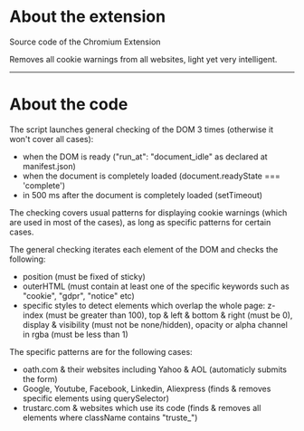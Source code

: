 # About the extension

Source code of the Chromium Extension

Removes all cookie warnings from all websites, light yet very intelligent.

---

# About the code

The script launches general checking of the DOM 3 times (otherwise it won't cover all cases):
- when the DOM is ready ("run_at": "document_idle" as declared at manifest.json)
- when the document is completely loaded (document.readyState === 'complete')
- in 500 ms after the document is completely loaded (setTimeout)

The checking covers usual patterns for displaying cookie warnings (which are used in most of the cases),
as long as specific patterns for certain cases.

The general checking iterates each element of the DOM and checks the following:
- position (must be fixed of sticky)
- outerHTML (must contain at least one of the specific keywords such as "cookie", "gdpr", "notice" etc)
- specific styles to detect elements which overlap the whole page:
z-index (must be greater than 100),
top & left & bottom & right (must be 0),
display & visibility (must not be none/hidden),
opacity or alpha channel in rgba (must be less than 1)

The specific patterns are for the following cases:
- oath.com & their websites including Yahoo & AOL (automaticly submits the form)
- Google, Youtube, Facebook, Linkedin, Aliexpress (finds & removes specific elements using querySelector)
- trustarc.com & websites which use its code (finds & removes all elements where className contains "truste_")
